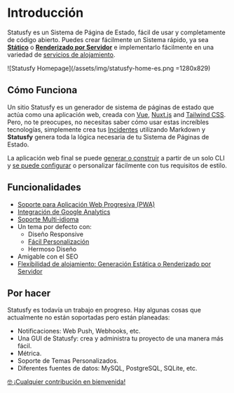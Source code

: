 # Introducción

Statusfy es un Sistema de Página de Estado, fácil de usar y completamente de código abierto. Puedes crear fácilmente un Sistema rápido, ya sea [**Stático**](../guide/architecture.md#generacion-estatica) o [**Renderizado por Servidor**](../guide/architecture.md#srenderizado-por-servidor) e implementarlo fácilmente en una variedad de [servicios de alojamiento](../guide/deploy.md).

![Statusfy Homepage](/assets/img/statusfy-home-es.png =1280x829)

## Cómo Funciona

Un sitio Statusfy es un generador de sistema de páginas de estado que actúa como una aplicación web, creada con [Vue](http://vuejs.org/), [Nuxt.js](https://nuxtjs.org/) and [Tailwind CSS](https://tailwindcss.com/). Pero, no te preocupes, no necesitas saber cómo usar estas increíbles tecnologías, simplemente crea tus [Incidentes](../guide/incidents.md) utilizando Markdown y **Statusfy** genera toda la lógica necesaria de tu Sistema de Páginas de Estado.

La aplicación web final se puede [generar o construir](../guide/deploy.md) a partir de un solo CLI y [se puede configurar](../guide/pwa.md) o personalizar fácilmente con tus requisitos de estilo.



## Funcionalidades

- [Soporte para Aplicación Web Progresiva (PWA)](../guide/pwa.md)
- [Integración de Google Analytics](../config/README.md#ga)
- [Soporte Multi-idioma](./i18n.md)
- Un tema por defecto con:
  - Diseño Responsive
  - [Fácil Personalización](../guide/theme-customization.md)
  - Hermoso Diseño
- Amigable con el SEO
- [Flexibilidad de alojamiento: Generación Estática o Renderizado por Servidor](../guide/deploy.md)



## Por hacer

Statusfy es todavía un trabajo en progreso. Hay algunas cosas que actualmente no están soportadas pero están planeadas:

- Notificaciones: Web Push, Webhooks, etc.
- Una GUI de Statusfy: crea y administra tu proyecto de una manera más fácil.
- Métrica.
- Soporte de Temas Personalizados.
- Diferentes fuentes de datos: MySQL, PostgreSQL, SQLite, etc.



[:nerd_face: ¡Cualquier contribución en bienvenida!](../contributing/README.md)
